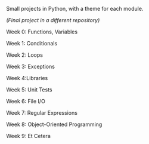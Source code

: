 Small projects in Python, with a theme for each module. 

_(Final project in a different repository)_


Week 0: Functions, Variables

Week 1: Conditionals

Week 2: Loops

Week 3: Exceptions

Week 4:Libraries

Week 5: Unit Tests

Week 6: File I/O

Week 7: Regular Expressions

Week 8: Object-Oriented Programming

Week 9: Et Cetera


